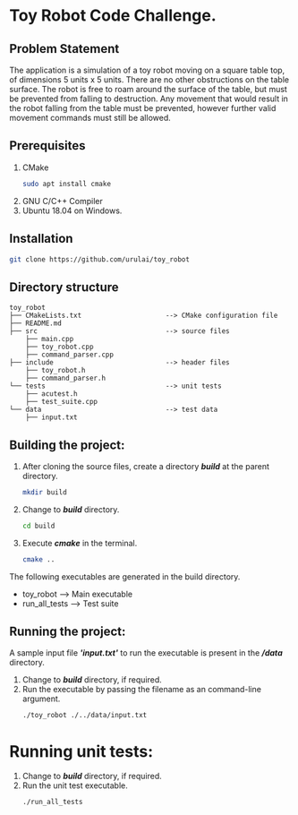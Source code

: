 # Toy Robot Code Challenge.

## Problem Statement
The application is a simulation of a toy robot moving on a square table top, of dimensions 5 units x 5 units. There are no other obstructions on the table surface. The robot is free to roam around the surface of the table, but must be prevented from falling to destruction. Any movement that would result in the robot falling from the table must be prevented, however further valid movement commands must still be allowed.

## Prerequisites
1. CMake
    ```sh
    sudo apt install cmake
    ```
2. GNU C/C++ Compiler
3. Ubuntu 18.04 on Windows.

## Installation
```sh
git clone https://github.com/urulai/toy_robot
```

## Directory structure

```
toy_robot
├── CMakeLists.txt                     --> CMake configuration file
├── README.md
├── src                                --> source files
    ├── main.cpp
    ├── toy_robot.cpp
    ├── command_parser.cpp
├── include                            --> header files
    ├── toy_robot.h
    ├── command_parser.h
└── tests                              --> unit tests
    ├── acutest.h
    ├── test_suite.cpp
└── data                               --> test data
    ├── input.txt
```

## Building the project:
1. After cloning the source files, create a directory ***build*** at the parent directory.
    ```sh
    mkdir build
    ```
2. Change to ***build*** directory.
    ```sh
    cd build
    ```
3. Execute ***cmake*** in the terminal.
    ```sh
    cmake ..
    ```

The following executables are generated in the build directory.
- toy_robot --> Main executable
- run_all_tests --> Test suite

## Running the project:

A sample input file ***'input.txt'*** to run the executable is present in the ***/data*** directory.

1. Change to ***build*** directory, if required.
2. Run the executable by passing the filename as an command-line argument.
    ```sh
    ./toy_robot ./../data/input.txt
    ```

# Running unit tests:
1. Change to ***build*** directory, if required.
2. Run the unit test executable.
    ```sh
    ./run_all_tests
    ```
